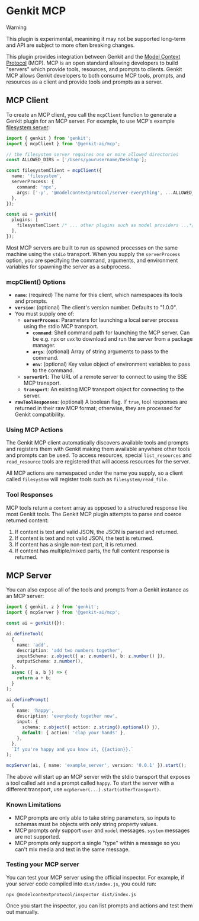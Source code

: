 # Genkit MCP

> [!WARNING]  
> This plugin is experimental, meanining it may not be supported long-term and API are subject to more often breaking changes.

This plugin provides integration between Genkit and the [Model Context Protocol](https://modelcontextprotocol.io) (MCP). MCP is an open standard allowing developers to build "servers" which provide tools, resources, and prompts to clients. Genkit MCP allows Genkit developers to both consume MCP tools, prompts, and resources as a client and provide tools and prompts as a server.

## MCP Client

To create an MCP client, you call the `mcpClient` function to generate a Genkit plugin for an MCP server. For example, to use MCP's example [filesystem server](https://github.com/modelcontextprotocol/servers/tree/main/src/filesystem):

```ts
import { genkit } from 'genkit';
import { mcpClient } from '@genkit-ai/mcp';

// the filesystem server requires one or more allowed directories
const ALLOWED_DIRS = ['/Users/yourusername/Desktop'];

const filesystemClient = mcpClient({
  name: 'filesystem',
  serverProcess: {
    command: 'npx',
    args: ['-y', '@modelcontextprotocol/server-everything', ...ALLOWED_DIRS],
  },
});

const ai = genkit({
  plugins: [
    filesystemClient /* ... other plugins such as model providers ...*/,
  ],
});
```

Most MCP servers are built to run as spawned processes on the same machine using the `stdio` transport. When you supply the `serverProcess` option, you are specifying the command, arguments, and environment variables for spawning the server as a subprocess.

### mcpClient() Options

- **`name`**: (required) The name for this client, which namespaces its tools and prompts.
- **`version`**: (optional) The client's version number. Defaults to "1.0.0".
- You must supply one of:
  - **`serverProcess`**: Parameters for launching a local server process using the stdio MCP transport.
    - **`command`**: Shell command path for launching the MCP server. Can be e.g. `npx` or `uvx` to download and run the server from a package manager.
    - **`args`**: (optional) Array of string arguments to pass to the command.
    - **`env`**: (optional) Key value object of environment variables to pass to the command.
  - **`serverUrl`**: The URL of a remote server to connect to using the SSE MCP transport.
  - **`transport`**: An existing MCP transport object for connecting to the server.
- **`rawToolResponses`**: (optional) A boolean flag. If `true`, tool responses are returned in their raw MCP format; otherwise, they are processed for Genkit compatibility.

### Using MCP Actions

The Genkit MCP client automatically discovers available tools and prompts and registers them with Genkit making them available anywhere other tools and prompts can be used. To access resources, special `list_resources` and `read_resource` tools are registered that will access resources for the server.

All MCP actions are namespaced under the name you supply, so a client called `filesystem` will register tools such as `filesystem/read_file`.

### Tool Responses

MCP tools return a `content` array as opposed to a structured response like most Genkit tools. The Genkit MCP plugin attempts to parse and coerce returned content:

1. If content is text and valid JSON, the JSON is parsed and returned.
2. If content is text and not valid JSON, the text is returned.
3. If content has a single non-text part, it is returned.
4. If content has multiple/mixed parts, the full content response is returned.

## MCP Server

You can also expose all of the tools and prompts from a Genkit instance as an MCP server:

```ts
import { genkit, z } from 'genkit';
import { mcpServer } from '@genkit-ai/mcp';

const ai = genkit({});

ai.defineTool(
  {
    name: 'add',
    description: 'add two numbers together',
    inputSchema: z.object({ a: z.number(), b: z.number() }),
    outputSchema: z.number(),
  },
  async ({ a, b }) => {
    return a + b;
  }
);

ai.definePrompt(
  {
    name: 'happy',
    description: 'everybody together now',
    input: {
      schema: z.object({ action: z.string().optional() }),
      default: { action: 'clap your hands' },
    },
  },
  `If you're happy and you know it, {{action}}.`
);

mcpServer(ai, { name: 'example_server', version: '0.0.1' }).start();
```

The above will start up an MCP server with the stdio transport that exposes a tool called `add` and a prompt called `happy`. To start the server with a different transport, use `mcpServer(...).start(otherTransport)`.

### Known Limitations

- MCP prompts are only able to take string parameters, so inputs to schemas must be objects with only string property values.
- MCP prompts only support `user` and `model` messages. `system` messages are not supported.
- MCP prompts only support a single "type" within a message so you can't mix media and text in the same message.

### Testing your MCP server

You can test your MCP server using the official inspector. For example, if your server code compiled into `dist/index.js`, you could run:

    npx @modelcontextprotocol/inspector dist/index.js

Once you start the inspector, you can list prompts and actions and test them out manually.
